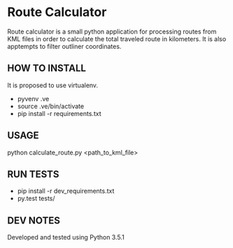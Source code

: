 # Route Calculator

Route calculator is a small python application for processing routes from KML files in order to calculate the total traveled route in kilometers. It is also apptempts to filter outliner coordinates.

## HOW TO INSTALL
It is proposed to use virtualenv.

 * pyvenv .ve
 * source .ve/bin/activate
 * pip install -r requirements.txt
 
## USAGE

python calculate_route.py <path_to_kml_file>

## RUN TESTS

 * pip install -r dev_requirements.txt
 * py.test tests/

## DEV NOTES

Developed and tested using Python 3.5.1
